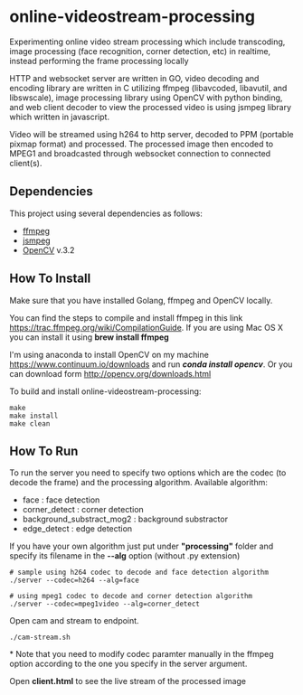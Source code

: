 # online-videostream-processing
Experimenting online video stream processing which include transcoding, image processing (face recognition, corner detection, etc) in realtime, instead performing the frame processing locally

HTTP and websocket server are written in GO, video decoding and encoding library are written in C utilizing ffmpeg (libavcoded, libavutil, and libswscale), image processing library using OpenCV with python binding, and web client decoder to view the processed video is using jsmpeg library which written in javascript.

Video will be streamed using h264 to http server, decoded to PPM (portable pixmap format) and processed. The processed image then encoded to MPEG1 and broadcasted through websocket connection to connected client(s). 

## Dependencies
This project using several dependencies as follows:
- [ffmpeg](http://ffmpeg.org)
- [jsmpeg](https://github.com/phoboslab/jsmpeg)
- [OpenCV](http://opencv.org/) v.3.2

## How To Install
Make sure that you have installed Golang, ffmpeg and OpenCV locally. 

You can find the steps to compile and install ffmpeg in this link <https://trac.ffmpeg.org/wiki/CompilationGuide>. If you are using Mac OS X you can install it using **brew install ffmpeg**

I'm using anaconda to install OpenCV on my machine <https://www.continuum.io/downloads> and run ***conda install opencv***. Or you can download form http://opencv.org/downloads.html

To build and install online-videostream-processing:
```
make
make install
make clean
```
## How To Run
To run the server you need to specify two options which are the codec (to decode the frame) and the processing algorithm. Available algorithm:
- face : face detection
- corner_detect : corner detection
- background_substract_mog2 : background substractor
- edge_detect : edge detection

If you have your own algorithm just put under **"processing"** folder and specify its filename in the **--alg** option (without .py extension)
```shell
# sample using h264 codec to decode and face detection algorithm
./server --codec=h264 --alg=face

# using mpeg1 codec to decode and corner detection algorithm
./server --codec=mpeg1video --alg=corner_detect
```
Open cam and stream to endpoint.
```
./cam-stream.sh
```

\* Note that you need to modify codec paramter manually in the ffmpeg option according to the one you specify in the server argument.

Open **client.html** to see the live stream of the processed image

